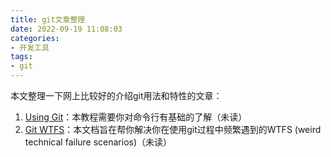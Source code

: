 ```yaml
---
title: git文章整理
date: 2022-09-19 11:08:03
categories:
- 开发工具
tags:
- git
---
```


本文整理一下网上比较好的介绍git用法和特性的文章：
<!--more-->

1. [Using Git](https://sp19.datastructur.es/materials/guides/using-git)：本教程需要你对命令行有基础的了解（未读）
2. [Git WTFS](https://sp19.datastructur.es/materials/guides/git-wtfs)：本文档旨在帮你解决你在使用git过程中频繁遇到的WTFS (weird technical failure scenarios)（未读）

